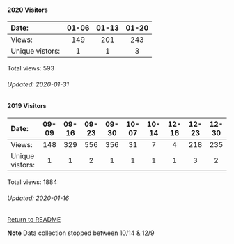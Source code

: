 #### 2020 Visitors
Date:             | 01-06 | 01-13 | 01-20
|:---             |:---:  |:---:  |:---:
Views:            |  149  |  201  |  243
Unique  vistors:  |    1  |    1  |    3

Total views: 593
###### Updated: 2020-01-31


#### 2019 Visitors
Date:   | 09-09 | 09-16 | 09-23 | 09-30 | 10-07 | 10-14 | 12-16 | 12-23 | 12-30
|:---   |:---:    |:---:  |:---:  |:---:  |:---:  |:---:  |:---:  |:---:  |:---:
Views:  |  148  |  329  |  556  |  356  |  31   |   7  |   4  | 218 | 235
Unique  vistors:  |  1  |   1   |   2   |   1   |   1  |   1  |  1  |  3  |  2

Total views: 1884
###### Updated: 2020-01-16

[Return to README](https://github.com/BradleyA/git-TEST-commit-automation/tree/master/hooks#git-TEST-commit-automation)

**Note**  Data collection stopped between 10/14 & 12/9
